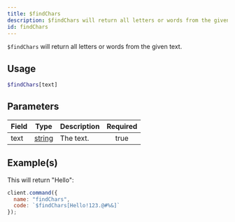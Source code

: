 ```yaml
---
title: $findChars
description: $findChars will return all letters or words from the given text.
id: findChars
---
```


`$findChars` will return all letters or words from the given text.

## Usage

```php
$findChars[text]
```

## Parameters

| Field | Type                                                                                                | Description | Required |
| ----- | --------------------------------------------------------------------------------------------------- | ----------- | :------: |
| text  | [string](https://developer.mozilla.org/en-US/docs/Web/JavaScript/Reference/Global_Objects/String)   | The text.   |   true   |

## Example(s)

This will return "Hello":

```js
client.command({
  name: "findChars",
  code: `$findChars[Hello!123.@#%&]`
});
```

